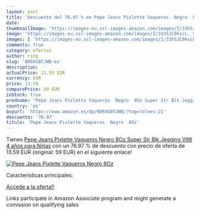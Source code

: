 ```yaml
---
layout: post
title: 'Descuento del 76.97 % en Pepe Jeans Pixlette Vaqueros  Negro  8Oz'
date: 
thumbnailImage: 'https://images-eu.ssl-images-amazon.com/images/I/31hSJC9kscL._SL200_.jpg'
image: 'https://images-eu.ssl-images-amazon.com/images/I/31hSJC9kscL._SL200_.jpg'
images: [ 'https://images-eu.ssl-images-amazon.com/images/I/31hSJC9kscL._SL200_.jpg' ]
comments: true
category: ofertas
author: ring
slug: 'B06XGBYJWB-es'
description:
actualPrice: 13.59 EUR
currency: EUR
price: 13.59
comparePrice: 59 EUR
inStock: true
prodname: 'Pepe Jeans Pixlette Vaqueros  Negro  8Oz Super Str Blk Jegging V98   4 años para Niñas'
country: 'es'
buyurl: 'https://www.amazon.es/dp/B06XGBYJWB/?tag=tolees-21'
descuento: '76.97'
titulo: 'Pepe Jeans Pixlette Vaqueros  Negro  8Oz'
---
```


Tienes [Pepe Jeans Pixlette Vaqueros  Negro  8Oz Super Str Blk Jegging V98   4 años para Niñas](https://www.amazon.es/dp/B06XGBYJWB/?tag=tolees-21) con un 76.97 % de descuento con precio de oferta de 13.59 EUR (original: 59 EUR) en el siguiente enlace!

[![Pepe Jeans Pixlette Vaqueros  Negro  8Oz](https://images-eu.ssl-images-amazon.com/images/I/31hSJC9kscL._SL200_.jpg)](https://www.amazon.es/dp/B06XGBYJWB/?tag=tolees-21)

Características principales:


[Accede a la oferta!!](https://www.amazon.es/dp/B06XGBYJWB/?tag=tolees-21)

Links participate in Amazon Associate program and might generate a comission on qualifying sales


